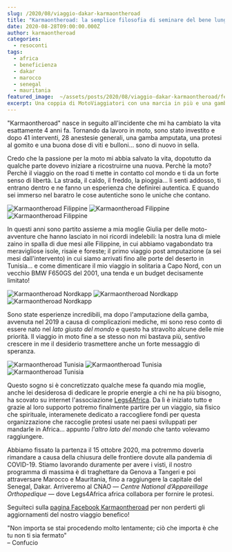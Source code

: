 ```yaml
---
slug: /2020/08/viaggio-dakar-karmaontheroad
title: "Karmaontheroad: la semplice filosofia di seminare del bene lungo la strada"
date: 2020-08-28T09:00:00.000Z
author: karmaontheroad
categories:
  - resoconti
tags:
  - africa
  - beneficienza
  - dakar
  - marocco
  - senegal
  - mauritania
featured_image:  ~/assets/posts/2020/08/viaggio-dakar-karmaontheroad/featured_image.jpg
excerpt: Una coppia di MotoViaggiatori con una marcia in più e una gamba in meno
---
```


"Karmaontheroad" nasce in seguito all'incidente che mi ha cambiato la vita esattamente 4 anni fa.
Tornando da lavoro in moto, sono stato investito e dopo 41 interventi, 28 anestesie generali, una gamba amputata, una protesi al gomito e una buona dose di viti e bulloni… sono di nuovo in sella.

Credo che la passione per la moto mi abbia salvato la vita, dopotutto da qualche parte dovevo iniziare a ricostruirne una nuova. Perchè la moto? Perchè il viaggio on the road ti mette in contatto col mondo e ti da un forte senso di libertà. La strada, il caldo, il freddo, la pioggia… li senti addosso, ti entrano dentro e ne fanno un esperienza che definirei autentica. E quando sei immerso nel baratro le cose autentiche sono le uniche che contano.

![Karmaontheroad Filippine](~/assets/posts/2020/08/viaggio-dakar-karmaontheroad/galleries/filippine2.jpg "Luna di miele nelle Filippine")
![Karmaontheroad Filippine](~/assets/posts/2020/08/viaggio-dakar-karmaontheroad/galleries/filippine3.jpg "Luna di miele nelle Filippine")
![Karmaontheroad Filippine](~/assets/posts/2020/08/viaggio-dakar-karmaontheroad/galleries/filippine4.jpg "Luna di miele nelle Filippine")

In questi anni sono partito assieme a mia moglie Giulia per delle moto-avventure che hanno lasciato in noi ricordi indelebili: la nostra luna di miele zaino in spalla di due mesi alle Filippine, in cui abbiamo vagabondato tra meravigliose isole, risaie e foreste; il primo viaggio post amputazione (a sei mesi dall'intervento) in cui siamo arrivati fino alle porte del deserto in Tunisia… e come dimenticare il mio viaggio in solitaria a Capo Nord, con un vecchio BMW F650GS del 2001, una tenda e un budget decisamente limitato!

![Karmaontheroad Nordkapp](~/assets/posts/2020/08/viaggio-dakar-karmaontheroad/galleries/nordkapp1.jpg "Viaggio in solitaria Capo Nord")
![Karmaontheroad Nordkapp](~/assets/posts/2020/08/viaggio-dakar-karmaontheroad/galleries/nordkapp2.jpg "Viaggio in solitaria Capo Nord")
![Karmaontheroad Nordkapp](~/assets/posts/2020/08/viaggio-dakar-karmaontheroad/galleries/nordkapp3.jpg "Viaggio in solitaria Capo Nord")

Sono state esperienze incredibili, ma dopo l'amputazione della gamba, avvenuta nel 2019 a causa di complicazioni mediche, mi sono reso conto di essere nato nel _lato giusto del mondo_ e questo ha stravolto alcune delle mie priorità. Il viaggio in moto fine a se stesso non mi bastava più, sentivo crescere in me il desiderio trasmettere anche un forte messaggio di speranza.

![Karmaontheroad Tunisia](~/assets/posts/2020/08/viaggio-dakar-karmaontheroad/galleries/tunisia1.jpg "Viaggio alle porte del deserto in Tunisia")
![Karmaontheroad Tunisia](~/assets/posts/2020/08/viaggio-dakar-karmaontheroad/galleries/tunisia2.jpg "Viaggio alle porte del deserto in Tunisia")
![Karmaontheroad Tunisia](~/assets/posts/2020/08/viaggio-dakar-karmaontheroad/galleries/tunisia3.jpg "Viaggio alle porte del deserto in Tunisia")

Questo sogno si è concretizzato qualche mese fa quando mia moglie, anche lei desiderosa di dedicare le proprie energie a chi ne ha più bisogno, ha scovato su internet l'associazione [Legs4Africa](https://www.legs4africa.org). Da lì è iniziato tutto e grazie al loro supporto potremo finalmente partire per un viaggio, sia fisico che spirituale, interamenete dedicato a raccogliere fondi per questa organizzazione che raccoglie protesi usate nei paesi sviluppati per mandarle in Africa… appunto _l'altro lato del mondo_ che tanto volevamo raggiungere.

Abbiamo fissato la partenza il 15 ottobre 2020, ma potremmo doverla rimandare a causa della chiusura delle frontiere dovute alla pandemia di COVID-19. Stiamo lavorando duramente per avere i visti, il nostro programma di massima è di traghettare da Genova a Tangeri e poi attraversare Marocco e Mauritania, fino a raggiungere la capitale del Senegal, Dakar. Arriveremo al CNAO — _Centre National d’Appareillage Orthopedique_ — dove Legs4Africa africa collabora per fornire le protesi.

Seguiteci sulla [pagina Facebook Karmaontheroad](https://www.facebook.com/Karmaontheroad/) per non perderti gli aggiornamenti del nostro viaggio benefico!

"Non importa se stai procedendo molto lentamente; ciò che importa è che tu non ti sia fermato"\
– Confucio
